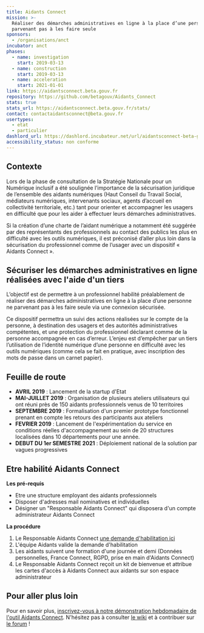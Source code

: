 ```yaml
---
title: Aidants Connect
mission: >-
  Réaliser des démarches administratives en ligne à la place d’une personne ne
  parvenant pas à les faire seule
sponsors:
  - /organisations/anct
incubator: anct
phases:
  - name: investigation
    start: 2019-03-13
  - name: construction
    start: 2019-03-13
  - name: acceleration
    start: 2021-01-01
link: https://aidantsconnect.beta.gouv.fr
repository: https://github.com/betagouv/Aidants_Connect
stats: true
stats_url: https://aidantsconnect.beta.gouv.fr/stats/
contact: contactaidantsconnect@beta.gouv.fr
usertypes:
  - etat
  - particulier
dashlord_url: https://dashlord.incubateur.net/url/aidantsconnect-beta-gouv-fr/
accessibility_status: non conforme
---
```

## Contexte

Lors de la phase de consultation de la Stratégie Nationale pour un Numérique inclusif a été soulignée l’importance de la sécurisation juridique de l’ensemble des aidants numériques (Haut Conseil du Travail Social, médiateurs numériques, intervenants sociaux, agents d’accueil en collectivité territoriale, etc.) tant pour orienter et accompagner les usagers en difficulté que pour les aider à effectuer leurs démarches administratives.

Si la création d’une charte de l’aidant numérique a notamment été suggérée par des représentants des professionnels au contact des publics les plus en difficulté avec les outils numériques, il est préconisé d’aller plus loin dans la sécurisation du professionnel comme de l’usager avec un dispositif « Aidants Connect ».

## Sécuriser les démarches administratives en ligne réalisées avec l'aide d'un tiers

L’objectif est de permettre à un professionnel habilité préalablement de réaliser des démarches administratives en ligne à la place d’une personne ne parvenant pas à les faire seule via une connexion sécurisée.

Ce dispositif permettra un suivi des actions réalisées sur le compte de la personne, à destination des usagers et des autorités administratives compétentes, et une protection du professionnel déclarant comme de la personne accompagnée en cas d’erreur. L’enjeu est d’empêcher par un tiers l’utilisation de l’identité numérique d’une personne en difficulté avec les outils numériques (comme cela se fait en pratique, avec inscription des mots de passe dans un carnet papier).

## Feuille de route

- **AVRIL 2019** : Lancement de la startup d'Etat
- **MAI-JUILLET 2019** : Organisation de plusieurs ateliers utilisateurs qui ont réuni près de 150 aidants professionnels venus de 10 territoires
- **SEPTEMBRE 2019** : Formalisation d'un premier prototype fonctionnel prenant en compte les retours des participants aux ateliers
- **FEVRIER 2019** : Lancement de l'expérimentation du service en conditions réelles d'accompagnement au sein de 20 structures localisées dans 10 départements pour une année.
- **DEBUT DU 1er SEMESTRE 2021** : Déploiement national de la solution par vagues progressives

## Etre habilité Aidants Connect

**Les pré-requis**
- Etre une structure employant des aidants professionnels 
- Disposer d'adresses mail nominatives et individuelles 
- Désigner un "Responsable Aidants Connect" qui disposera d'un compte administrateur Aidants Connect

**La procédure**
1. Le Responsable Aidants Connect <a href="https://datapass.api.gouv.fr/aidants-connect">une demande d'habilitation ici</a>
2. L'équipe Aidants valide la demande d'habilitation
3. Les aidants suivent une formation d'une journée et demi (Données personnelles, France Connect, RGPD, prise en main d'Aidants Connect)
4. Le Responsable Aidants Connect reçoit un kit de bienvenue et attribue les cartes d'accès à Aidants Connect aux aidants sur son espace administrateur

## Pour aller plus loin

Pour en savoir plus, [inscrivez-vous à notre démonstration hebdomadaire de l'outil Aidants Connect](https://app.livestorm.co/incubateur-des-territoires/aidants-connect).
N'hésitez pas à consulter [le wiki](https://github.com/betagouv/Aidants_Connect/wiki) et à contribuer sur [le forum](https://forum.societenumerique.gouv.fr/category/8/aidants-connect) ! 
